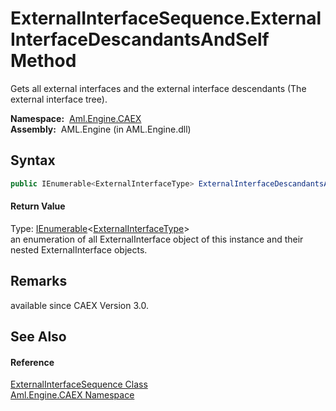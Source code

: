 ExternalInterfaceSequence.ExternalInterfaceDescandantsAndSelf Method
====================================================================
Gets all external interfaces and the external interface descendants (The external interface tree).

  **Namespace:**  [Aml.Engine.CAEX][1]  
  **Assembly:**  AML.Engine (in AML.Engine.dll)

Syntax
------

```csharp
public IEnumerable<ExternalInterfaceType> ExternalInterfaceDescandantsAndSelf()
```

#### Return Value
Type: [IEnumerable][2]&lt;[ExternalInterfaceType][3]>  
 an enumeration of all ExternalInterface object of this instance and their nested ExternalInterface objects. 

Remarks
-------
available since CAEX Version 3.0.

See Also
--------

#### Reference
[ExternalInterfaceSequence Class][4]  
[Aml.Engine.CAEX Namespace][1]  

[1]: ../README.md
[2]: https://docs.microsoft.com/dotnet/api/system.collections.generic.ienumerable-1
[3]: ../ExternalInterfaceType/README.md
[4]: README.md
[5]: https://www.automationml.org
[6]: ../../icons/logoShade.png